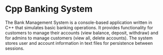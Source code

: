 # Cpp Banking System
The Bank Management System is a console-based application written in C++ that simulates basic banking operations. It provides functionality for customers to manage their accounts (view balance, deposit, withdraw) and for admins to manage customers (view all, delete accounts). The system stores user and account information in text files for persistence between sessions.
